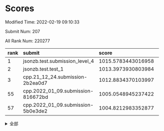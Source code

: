 # Scores

Modified Time: 2022-02-19 09:10:33

Submit Num: 207

All Rank Num: 220277

| rank |               submit               |       score        |       sigma        | pk_num |
| :--- | :--------------------------------- | :----------------- | :----------------- | :----- |
| 1    | jsonzb.test.submission_level_4     | 1015.5783443016958 | 0.8547201220216416 | 4254   |
| 2    | jsonzb.test.test_1                 | 1013.3973930803984 | 0.8129959056501096 | 4254   |
| 3    | cpp.21_12_24.submission-2b2ea0d7   | 1012.8834370103997 | 0.7855040836735    | 4261   |
| 55   | cpp.2022_01_09.submission-816672bd | 1005.0548945237422 | 0.7233400915838976 | 4258   |
| 57   | cpp.2022_01_09.submission-5b0e3de2 | 1004.8212983352877 | 0.7273449038531803 | 4262   |


<details>
<summary>全部</summary>

| rank |                 submit                 |       score        |       sigma        | pk_num |
| :--- | :------------------------------------- | :----------------- | :----------------- | :----- |
| 1    | jsonzb.test.submission_level_4         | 1015.5783443016958 | 0.8547201220216416 | 4254   |
| 2    | jsonzb.test.test_1                     | 1013.3973930803984 | 0.8129959056501096 | 4254   |
| 3    | cpp.21_12_24.submission-2b2ea0d7       | 1012.8834370103997 | 0.7855040836735    | 4261   |
| 4    | gobigger.level_3.submission_level_3_15 | 1011.566632310934  | 0.7862350507963211 | 4255   |
| 5    | gobigger.level_3.submission_level_3_2  | 1011.3512007676316 | 0.7815210237427929 | 4261   |
| 6    | gobigger.level_3.submission_level_3_19 | 1011.3439353671688 | 0.7763719855983704 | 4253   |
| 7    | gobigger.level_3.submission_level_3_32 | 1011.1729398759128 | 0.7733821427197997 | 4259   |
| 8    | gobigger.level_3.submission_level_3_4  | 1011.047131466026  | 0.7605032102806829 | 4255   |
| 9    | gobigger.level_3.submission_level_3_10 | 1011.0227578797671 | 0.7553138804635852 | 4252   |
| 10   | gobigger.level_3.submission_level_3_7  | 1010.8981254764238 | 0.7818226187864974 | 4255   |
| 11   | gobigger.level_3.submission_level_3_35 | 1010.8924484688786 | 0.7771763410253006 | 4258   |
| 12   | gobigger.level_3.submission_level_3_25 | 1010.8394494400276 | 0.759741238024965  | 4257   |
| 13   | gobigger.level_3.submission_level_3_8  | 1010.7541647006527 | 0.7679569145302715 | 4258   |
| 14   | gobigger.level_3.submission_level_3_17 | 1010.67509287189   | 0.7689051841110478 | 4255   |
| 15   | gobigger.level_3.submission_level_3_46 | 1010.5957732919283 | 0.7692498866760616 | 4258   |
| 16   | gobigger.level_3.submission_level_3_27 | 1010.5812511601423 | 0.774836124911298  | 4257   |
| 17   | gobigger.level_3.submission_level_3_47 | 1010.5038983572986 | 0.7520416796753183 | 4255   |
| 18   | gobigger.level_3.submission_level_3_14 | 1010.5006999829332 | 0.7545551292560052 | 4261   |
| 19   | gobigger.level_3.submission_level_3_48 | 1010.3536733069321 | 0.7574464866601397 | 4255   |
| 20   | gobigger.level_3.submission_level_3_29 | 1010.3125788858056 | 0.740793507681186  | 4255   |
| 21   | gobigger.level_3.submission_level_3_37 | 1010.2950481310256 | 0.7509699547207317 | 4259   |
| 22   | gobigger.level_3.submission_level_3_33 | 1010.2089356704848 | 0.7782129164911252 | 4261   |
| 23   | gobigger.level_3.submission_level_3_26 | 1010.0471845677363 | 0.762354621282683  | 4255   |
| 24   | gobigger.level_3.submission_level_3_22 | 1010.0178959839003 | 0.7527889655980321 | 4256   |
| 25   | gobigger.level_3.submission_level_3_12 | 1009.9758204382356 | 0.7471413487481805 | 4254   |
| 26   | gobigger.level_3.submission_level_3_34 | 1009.9569745176542 | 0.7334724930939309 | 4258   |
| 27   | gobigger.level_3.submission_level_3_13 | 1009.9413339706427 | 0.7659904582654335 | 4254   |
| 28   | gobigger.level_3.submission_level_3_5  | 1009.9324063839425 | 0.7674204672134697 | 4258   |
| 29   | gobigger.level_3.submission_level_3_16 | 1009.900785371352  | 0.7616751524282104 | 4255   |
| 30   | gobigger.level_3.submission_level_3_0  | 1009.855517300632  | 0.7627620348732609 | 4262   |
| 31   | gobigger.level_3.submission_level_3_21 | 1009.7948836571597 | 0.7669631911096151 | 4257   |
| 32   | gobigger.level_3.submission_level_3_39 | 1009.778261317122  | 0.7436961687780386 | 4261   |
| 33   | gobigger.level_3.submission_level_3_11 | 1009.7056964991832 | 0.7569228488691643 | 4259   |
| 34   | gobigger.level_3.submission_level_3_36 | 1009.6977895806594 | 0.7371477507254061 | 4259   |
| 35   | gobigger.level_3.submission_level_3_45 | 1009.6641059064382 | 0.7527052490899819 | 4258   |
| 36   | gobigger.level_3.submission_level_3_38 | 1009.6400524502602 | 0.7643773674889952 | 4260   |
| 37   | gobigger.level_3.submission_level_3_9  | 1009.5858159333513 | 0.7708540464625219 | 4257   |
| 38   | gobigger.level_3.submission_level_3_43 | 1009.5556534258554 | 0.741433663046476  | 4253   |
| 39   | gobigger.level_3.submission_level_3_3  | 1009.5119814773711 | 0.7512592044721976 | 4251   |
| 40   | gobigger.level_3.submission_level_3_30 | 1009.4671461939948 | 0.7366768556871025 | 4260   |
| 41   | gobigger.level_3.submission_level_3_1  | 1009.4572927565865 | 0.7471758429617152 | 4252   |
| 42   | gobigger.level_3.submission_level_3_44 | 1009.4184985370939 | 0.7602035681146222 | 4253   |
| 43   | gobigger.level_3.submission_level_3_6  | 1009.351624647789  | 0.7424440729776405 | 4254   |
| 44   | gobigger.level_3.submission_level_3_24 | 1009.220696441723  | 0.7512795602683485 | 4253   |
| 45   | gobigger.level_3.submission_level_3_23 | 1009.2150458243602 | 0.7305430642431315 | 4259   |
| 46   | gobigger.level_3.submission_level_3_40 | 1008.9088115037512 | 0.7534854752222777 | 4258   |
| 47   | gobigger.level_3.submission_level_3_49 | 1008.8724643319756 | 0.7405132624252775 | 4253   |
| 48   | gobigger.level_3.submission_level_3_31 | 1008.8279746957056 | 0.7484623278046545 | 4258   |
| 49   | gobigger.level_3.submission_level_3_42 | 1008.8158340595179 | 0.7487681111103289 | 4257   |
| 50   | gobigger.level_3.submission_level_3_41 | 1008.7872107879085 | 0.7502238403823286 | 4252   |
| 51   | gobigger.level_3.submission_level_3_18 | 1008.7699593046395 | 0.7568680322097638 | 4253   |
| 52   | gobigger.level_3.submission_level_3_28 | 1008.7598840279563 | 0.7569990948255378 | 4262   |
| 53   | gobigger.level_3.submission_level_3_20 | 1008.332471480639  | 0.7495391875906053 | 4256   |
| 54   | gobigger.level_1.submission_level_1_43 | 1005.836738634307  | 0.7266317864382748 | 4251   |
| 55   | cpp.2022_01_09.submission-816672bd     | 1005.0548945237422 | 0.7233400915838976 | 4258   |
| 56   | gobigger.level_1.submission_level_1_26 | 1004.9262780314261 | 0.7157193466884146 | 4253   |
| 57   | cpp.2022_01_09.submission-5b0e3de2     | 1004.8212983352877 | 0.7273449038531803 | 4262   |
| 58   | gobigger.level_1.submission_level_1_45 | 1004.7609761758846 | 0.7189446041656942 | 4256   |
| 59   | gobigger.level_1.submission_level_1_0  | 1004.7476215988592 | 0.7310001314532774 | 4253   |
| 60   | gobigger.level_1.submission_level_1_7  | 1004.4825680870168 | 0.715634269736675  | 4266   |
| 61   | gobigger.level_1.submission_level_1_36 | 1004.2931167588346 | 0.7108018662222861 | 4256   |
| 62   | gobigger.level_1.submission_level_1_17 | 1004.0417748995865 | 0.7161553373773748 | 4253   |
| 63   | gobigger.level_1.submission_level_1_34 | 1004.0188779869596 | 0.7269206852350337 | 4256   |
| 64   | gobigger.level_1.submission_level_1_6  | 1003.9587974544062 | 0.7110635501612863 | 4253   |
| 65   | gobigger.level_1.submission_level_1_15 | 1003.9189564527753 | 0.7111007084834782 | 4261   |
| 66   | gobigger.level_1.submission_level_1_38 | 1003.8584005408823 | 0.7090387906322909 | 4259   |
| 67   | gobigger.level_1.submission_level_1_23 | 1003.791681828087  | 0.7147351522888813 | 4259   |
| 68   | gobigger.level_1.submission_level_1_31 | 1003.7887053436622 | 0.7155372742258135 | 4259   |
| 69   | gobigger.level_1.submission_level_1_42 | 1003.756312819194  | 0.7194846869829984 | 4259   |
| 70   | gobigger.level_1.submission_level_1_21 | 1003.72803583779   | 0.7244078244157501 | 4257   |
| 71   | gobigger.level_1.submission_level_1_46 | 1003.6872119470562 | 0.7131950753928965 | 4258   |
| 72   | gobigger.level_1.submission_level_1_29 | 1003.6366807223293 | 0.7185589186241083 | 4254   |
| 73   | gobigger.level_1.submission_level_1_25 | 1003.5419026559832 | 0.7199849188607859 | 4252   |
| 74   | gobigger.level_1.submission_level_1_40 | 1003.5233254397021 | 0.7201740097512297 | 4258   |
| 75   | gobigger.level_1.submission_level_1_20 | 1003.4954185125962 | 0.7104530427518234 | 4262   |
| 76   | gobigger.level_1.submission_level_1_1  | 1003.4932952598823 | 0.707342056163616  | 4252   |
| 77   | gobigger.level_1.submission_level_1_18 | 1003.4605375958963 | 0.7084404069477033 | 4257   |
| 78   | gobigger.level_1.submission_level_1_3  | 1003.4538671664127 | 0.7156245892459299 | 4254   |
| 79   | gobigger.level_1.submission_level_1_10 | 1003.4108058654855 | 0.7099661669244626 | 4256   |
| 80   | gobigger.level_1.submission_level_1_8  | 1003.3779306334884 | 0.7203687262658535 | 4260   |
| 81   | gobigger.level_1.submission_level_1_47 | 1003.3317605351308 | 0.7262301627276629 | 4250   |
| 82   | gobigger.level_1.submission_level_1_41 | 1003.1449643729613 | 0.7053830382757359 | 4258   |
| 83   | gobigger.level_1.submission_level_1_12 | 1003.1262740892291 | 0.7140457966825331 | 4264   |
| 84   | gobigger.level_1.submission_level_1_32 | 1003.1219857720097 | 0.7148850883812267 | 4258   |
| 85   | gobigger.level_1.submission_level_1_24 | 1003.111308525072  | 0.724431415237873  | 4250   |
| 86   | gobigger.level_1.submission_level_1_9  | 1003.0915342417345 | 0.7187383081756906 | 4251   |
| 87   | gobigger.level_1.submission_level_1_2  | 1003.0709541072173 | 0.7123085606891512 | 4255   |
| 88   | gobigger.level_1.submission_level_1_44 | 1002.9936059546167 | 0.7163714915887676 | 4257   |
| 89   | gobigger.level_1.submission_level_1_35 | 1002.9168181137719 | 0.7112985437076914 | 4257   |
| 90   | gobigger.level_1.submission_level_1_13 | 1002.8875065183047 | 0.722443891058479  | 4256   |
| 91   | gobigger.level_1.submission_level_1_11 | 1002.8662523049899 | 0.7118853095544909 | 4249   |
| 92   | gobigger.level_1.submission_level_1_16 | 1002.8210468658284 | 0.7151088303943548 | 4257   |
| 93   | gobigger.level_1.submission_level_1_14 | 1002.7726140635543 | 0.7151425500286857 | 4256   |
| 94   | gobigger.level_1.submission_level_1_37 | 1002.6893975113916 | 0.7137779099472673 | 4257   |
| 95   | gobigger.level_1.submission_level_1_39 | 1002.6893006323165 | 0.7126092840670958 | 4257   |
| 96   | gobigger.level_1.submission_level_1_28 | 1002.5361518600413 | 0.7155223956308346 | 4256   |
| 97   | gobigger.level_1.submission_level_1_33 | 1002.404979653522  | 0.7138176401976462 | 4262   |
| 98   | gobigger.level_1.submission_level_1_27 | 1002.2512814191639 | 0.7094729784651749 | 4254   |
| 99   | gobigger.level_1.submission_level_1_30 | 1002.2464786809103 | 0.6975204089114735 | 4256   |
| 100  | gobigger.level_1.submission_level_1_49 | 1002.1295692928483 | 0.715901313603734  | 4258   |
| 101  | gobigger.level_1.submission_level_1_22 | 1001.9619201617301 | 0.7114033692782324 | 4259   |
| 102  | gobigger.level_1.submission_level_1_48 | 1001.9389123892361 | 0.7189558962004768 | 4255   |
| 103  | gobigger.level_1.submission_level_1_19 | 1001.7029962676502 | 0.7008980242057855 | 4256   |
| 104  | gobigger.level_1.submission_level_1_5  | 1001.6950558936112 | 0.7177434554696123 | 4259   |
| 105  | gobigger.level_1.submission_level_1_4  | 1001.247944062581  | 0.7107923897566627 | 4257   |
| 106  | gobigger.random.submission_random_14   | 997.5182521472926  | 0.7122189448417588 | 4254   |
| 107  | gobigger.random.submission_random_21   | 997.2917773772743  | 0.7105457259889826 | 4261   |
| 108  | gobigger.random.submission_random_41   | 997.1733616517425  | 0.7034045654719034 | 4255   |
| 109  | gobigger.random.submission_random_9    | 997.160329049387   | 0.7103968886287011 | 4260   |
| 110  | gobigger.random.submission_random_37   | 996.877784480565   | 0.7087020267242923 | 4254   |
| 111  | gobigger.random.submission_random_38   | 996.840861800338   | 0.7075201732045362 | 4257   |
| 112  | gobigger.random.submission_random_7    | 996.7131287427075  | 0.7090814706625458 | 4257   |
| 113  | gobigger.random.submission_random_17   | 996.6431719265051  | 0.706218847598122  | 4259   |
| 114  | gobigger.random.submission_random_10   | 996.6198209683445  | 0.7182347268157823 | 4260   |
| 115  | gobigger.random.submission_random_47   | 996.566323842119   | 0.6979318179217856 | 4255   |
| 116  | gobigger.random.submission_random_23   | 996.50336308879    | 0.7064599161823195 | 4255   |
| 117  | gobigger.random.submission_random_13   | 996.4354286106502  | 0.722826369821429  | 4254   |
| 118  | gobigger.random.submission_random_48   | 996.412153364251   | 0.7090220114463885 | 4256   |
| 119  | gobigger.random.submission_random_34   | 996.4104091450783  | 0.7195558890828696 | 4257   |
| 120  | gobigger.random.submission_random_35   | 996.3920871809598  | 0.7101362586952645 | 4263   |
| 121  | gobigger.random.submission_random_33   | 996.3319101504733  | 0.7216679886043064 | 4256   |
| 122  | gobigger.random.submission_random_3    | 996.3179775748595  | 0.7115856499085659 | 4255   |
| 123  | gobigger.random.submission_random_28   | 996.298249407844   | 0.7110708912186814 | 4260   |
| 124  | gobigger.random.submission_random_5    | 996.2881157926374  | 0.7114584807678317 | 4255   |
| 125  | gobigger.random.submission_random_49   | 996.156294040841   | 0.7076525833300442 | 4258   |
| 126  | gobigger.random.submission_random_36   | 996.0478426228909  | 0.7032115830352923 | 4254   |
| 127  | gobigger.random.submission_random_46   | 995.9441794430651  | 0.7139669396475936 | 4261   |
| 128  | gobigger.random.submission_random_12   | 995.9369137507318  | 0.7268297030430669 | 4252   |
| 129  | gobigger.random.submission_random_45   | 995.8289058902191  | 0.7103525595927005 | 4254   |
| 130  | gobigger.random.submission_random_1    | 995.8269714446019  | 0.7149454745758348 | 4255   |
| 131  | gobigger.random.submission_random_40   | 995.7655364388899  | 0.7118223644742748 | 4255   |
| 132  | gobigger.random.submission_random_6    | 995.7584698942082  | 0.716490140605182  | 4253   |
| 133  | gobigger.random.submission_random_39   | 995.7490754364572  | 0.7062955112243587 | 4249   |
| 134  | gobigger.random.submission_random_25   | 995.7471215977932  | 0.7209133769560309 | 4257   |
| 135  | gobigger.random.submission_random_44   | 995.6772215917598  | 0.7054073656320073 | 4256   |
| 136  | gobigger.random.submission_random_22   | 995.6677095068189  | 0.6998105838307376 | 4256   |
| 137  | gobigger.random.submission_random_18   | 995.6428269386062  | 0.7067658199535891 | 4257   |
| 138  | gobigger.random.submission_random_27   | 995.5844529875595  | 0.705614167316746  | 4258   |
| 139  | gobigger.random.submission_random_16   | 995.5537319799535  | 0.7206880201010477 | 4259   |
| 140  | gobigger.random.submission_random_11   | 995.5486254521827  | 0.7296325162985914 | 4256   |
| 141  | gobigger.random.submission_random_19   | 995.5380089478123  | 0.7056037633252729 | 4261   |
| 142  | gobigger.random.submission_random_20   | 995.5371551970867  | 0.7151865875589649 | 4255   |
| 143  | gobigger.random.submission_random_2    | 995.5012973582793  | 0.7164412976590714 | 4254   |
| 144  | gobigger.random.submission_random_4    | 995.5003069839006  | 0.7106877217038793 | 4252   |
| 145  | gobigger.random.submission_random_42   | 995.4107564752004  | 0.7291009570523456 | 4252   |
| 146  | gobigger.random.submission_random_32   | 995.3466887480553  | 0.6993795545975119 | 4259   |
| 147  | gobigger.random.submission_random_29   | 995.240546576028   | 0.7212602984140153 | 4260   |
| 148  | gobigger.random.submission_random_26   | 995.1949077537522  | 0.7291093203274521 | 4259   |
| 149  | gobigger.random.submission_random_30   | 994.942945348875   | 0.7245433771152482 | 4257   |
| 150  | gobigger.random.submission_random_43   | 994.9022514938357  | 0.723991739550029  | 4260   |
| 151  | gobigger.random.submission_random_15   | 994.8653454814348  | 0.7140380090204813 | 4253   |
| 152  | gobigger.random.submission_random_8    | 994.862462093182   | 0.7107754264805486 | 4252   |
| 153  | gobigger.random.submission_random_24   | 994.8604507879861  | 0.7365337664155832 | 4258   |
| 154  | gobigger.random.submission_random_31   | 994.5515238302355  | 0.7243977186746998 | 4262   |
| 155  | gobigger.random.submission_random_0    | 994.4392442020343  | 0.7108413958428306 | 4257   |
| 156  | gobigger.level_2.submission_level_2_13 | 994.2446569302458  | 0.7229506681071907 | 4255   |
| 157  | gobigger.level_2.submission_level_2_17 | 994.1102820159904  | 0.7194721725594763 | 4255   |
| 158  | gobigger.level_2.submission_level_2_6  | 993.9631725212912  | 0.7303308074937508 | 4256   |
| 159  | gobigger.level_2.submission_level_2_38 | 993.5664562414203  | 0.7261261781035702 | 4254   |
| 160  | gobigger.level_2.submission_level_2_41 | 993.0439818254602  | 0.7339298829227162 | 4257   |
| 161  | gobigger.level_2.submission_level_2_11 | 992.9738198512464  | 0.7490284894966434 | 4256   |
| 162  | gobigger.level_2.submission_level_2_27 | 992.9556432138646  | 0.7438214977092593 | 4258   |
| 163  | gobigger.level_2.submission_level_2_30 | 992.934964322757   | 0.7425486579555558 | 4255   |
| 164  | gobigger.level_2.submission_level_2_7  | 992.7845027311837  | 0.7414642580667923 | 4254   |
| 165  | gobigger.level_2.submission_level_2_24 | 992.7162960019594  | 0.7463929190221826 | 4262   |
| 166  | gobigger.level_2.submission_level_2_10 | 992.6539602618959  | 0.7342755055508758 | 4255   |
| 167  | gobigger.level_2.submission_level_2_12 | 992.6511802103237  | 0.7342481190892796 | 4256   |
| 168  | gobigger.level_2.submission_level_2_3  | 992.6437891766035  | 0.7399464227004435 | 4261   |
| 169  | gobigger.level_2.submission_level_2_29 | 992.5339790188768  | 0.7417404533173289 | 4260   |
| 170  | gobigger.level_2.submission_level_2_18 | 992.5235944022753  | 0.72792132759579   | 4255   |
| 171  | gobigger.level_2.submission_level_2_0  | 992.4570930935164  | 0.7419358575595029 | 4257   |
| 172  | gobigger.level_2.submission_level_2_40 | 992.4456367014036  | 0.7366521563337216 | 4258   |
| 173  | gobigger.level_2.submission_level_2_19 | 992.3853386023688  | 0.7261813679051903 | 4263   |
| 174  | gobigger.level_2.submission_level_2_47 | 992.3099459431138  | 0.7402909813341741 | 4259   |
| 175  | gobigger.level_2.submission_level_2_33 | 992.2333306901307  | 0.7594054056836881 | 4254   |
| 176  | gobigger.level_2.submission_level_2_2  | 992.1547237780112  | 0.7511812875619943 | 4256   |
| 177  | gobigger.level_2.submission_level_2_26 | 992.1540749830621  | 0.7325835569354088 | 4263   |
| 178  | gobigger.level_2.submission_level_2_21 | 992.0535112481641  | 0.7106789760662978 | 4257   |
| 179  | gobigger.level_2.submission_level_2_22 | 991.9729657698932  | 0.7527179107526684 | 4257   |
| 180  | gobigger.level_2.submission_level_2_44 | 991.9614588339672  | 0.7319416969830721 | 4253   |
| 181  | gobigger.level_2.submission_level_2_45 | 991.9524313675602  | 0.7554309233014397 | 4255   |
| 182  | gobigger.level_2.submission_level_2_20 | 991.8877448549155  | 0.7846783727079493 | 4261   |
| 183  | gobigger.level_2.submission_level_2_42 | 991.8486632958718  | 0.7479329633020486 | 4258   |
| 184  | gobigger.level_2.submission_level_2_49 | 991.7916438730032  | 0.7482746883455699 | 4252   |
| 185  | gobigger.level_2.submission_level_2_37 | 991.7873913660728  | 0.7508560152174998 | 4252   |
| 186  | gobigger.level_2.submission_level_2_31 | 991.756162215104   | 0.7613534612817894 | 4256   |
| 187  | gobigger.level_2.submission_level_2_16 | 991.756121395738   | 0.7635330025539551 | 4253   |
| 188  | gobigger.level_2.submission_level_2_4  | 991.7518245899636  | 0.7542391286266127 | 4256   |
| 189  | gobigger.level_2.submission_level_2_46 | 991.6628270747897  | 0.7603226900325052 | 4257   |
| 190  | gobigger.level_2.submission_level_2_23 | 991.5665173389808  | 0.7326646736842953 | 4264   |
| 191  | gobigger.level_2.submission_level_2_43 | 991.5596082844617  | 0.7620156092527421 | 4255   |
| 192  | gobigger.level_2.submission_level_2_25 | 991.4481798764809  | 0.7475590174471535 | 4254   |
| 193  | gobigger.level_2.submission_level_2_34 | 991.3859111667371  | 0.7619107537945188 | 4262   |
| 194  | gobigger.level_2.submission_level_2_39 | 991.3147139724116  | 0.7512069680711564 | 4260   |
| 195  | gobigger.level_2.submission_level_2_9  | 991.2476465813158  | 0.7660084368133502 | 4259   |
| 196  | gobigger.level_2.submission_level_2_28 | 991.2272891775697  | 0.7581058627820811 | 4258   |
| 197  | gobigger.level_2.submission_level_2_1  | 991.1903181637113  | 0.7699417326575458 | 4253   |
| 198  | gobigger.level_2.submission_level_2_8  | 991.0010469565059  | 0.7768189345080667 | 4255   |
| 199  | gobigger.level_2.submission_level_2_35 | 990.93800156777    | 0.7821491717470337 | 4254   |
| 200  | gobigger.level_2.submission_level_2_14 | 990.9119161239705  | 0.7508640119899093 | 4258   |
| 201  | gobigger.level_2.submission_level_2_32 | 990.8172384076704  | 0.7638156773832973 | 4256   |
| 202  | gobigger.level_2.submission_level_2_15 | 990.6249952822917  | 0.7316746778400096 | 4257   |
| 203  | gobigger.level_2.submission_level_2_48 | 990.605318255749   | 0.7707474720042486 | 4255   |
| 204  | gobigger.level_2.submission_level_2_36 | 990.5069051453543  | 0.7524473850000533 | 4254   |
| 205  | gobigger.level_2.submission_level_2_5  | 990.3394130123368  | 0.7625084218650777 | 4258   |
| 206  | gobigger.none.submission_none_1        | 979.5864477701056  | 1.2034998200142395 | 4257   |
| 207  | gobigger.none.submission_none_0        | 977.7861459152783  | 1.332940190748255  | 4259   |

</details>